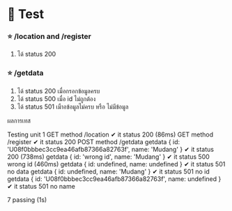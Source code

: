# 🍁 Test 

### ⭐ /location and /register
1. ได้ status 200

### ⭐ /getdata
1. ได้ status 200 เมื่อกรอกข้อมูลครบ
2. ได้ status 500 เมื่อ id ไม่ถูกต้อง
3. ได้ status 501 เมืาอข้อมูลไม่ครบ หรือ ไม่มีข้อมูล

ผลการเทส


  Testing unit 1
    GET method /location
      ✔ it status 200 (86ms)
    GET method /register
      ✔ it status 200
    POST method /getdata
getdata
{ id: 'U08f0bbbec3cc9ea46afb87366a82763f', name: 'Mudang' }
      ✔ it status 200 (738ms)
getdata
{ id: 'wrong id', name: 'Mudang' }
      ✔ it status 500 wrong id (460ms)
getdata
{ id: undefined, name: undefined }
      ✔ it status 501 no data
getdata
{ id: undefined, name: 'Mudang' }
      ✔ it status 501 no id
getdata
{ id: 'U08f0bbbec3cc9ea46afb87366a82763f', name: undefined }
      ✔ it status 501 no name


  7 passing (1s)
